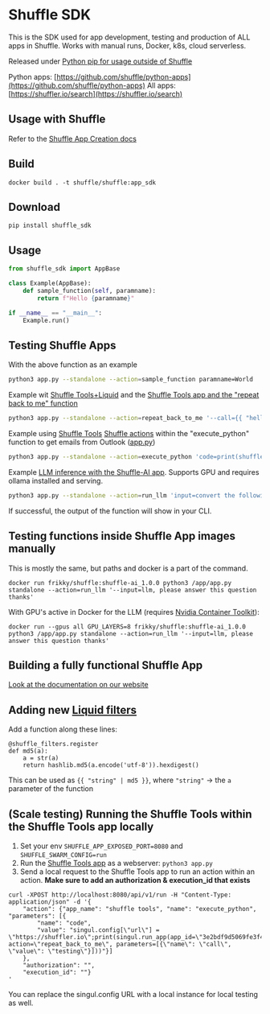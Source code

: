 # Shuffle SDK
This is the SDK used for app development, testing and production of ALL apps in Shuffle. Works with manual runs, Docker, k8s, cloud serverless. 

Released under [Python pip for usage outside of Shuffle](https://pypi.org/project/shuffle-sdk/) 

Python apps: [https://github.com/shuffle/python-apps](https://github.com/shuffle/python-apps)
All apps: [https://shuffler.io/search](https://shuffler.io/search)

## Usage with Shuffle
Refer to the [Shuffle App Creation docs](https://shuffler.io/docs/app_creation)

## Build
`docker build . -t shuffle/shuffle:app_sdk`

## Download
```
pip install shuffle_sdk
```

## Usage
```python
from shuffle_sdk import AppBase

class Example(AppBase):
    def sample_function(self, paramname):
        return f"Hello {paramname}"

if __name__ == "__main__":
    Example.run()
```

## Testing Shuffle Apps
With the above function as an example
```bash
python3 app.py --standalone --action=sample_function paramname=World
```

Example wit [Shuffle Tools+Liquid](https://github.com/Shuffle/python-apps/tree/master/shuffle-tools/1.2.0/src) and the [Shuffle Tools app and the "repeat back to me" function](https://github.com/Shuffle/python-apps/blob/678187d1198f5e8fd2072e475dbbbf858728dde8/shuffle-tools/1.2.0/src/app.py#L235)
```bash
python3 app.py --standalone --action=repeat_back_to_me '--call={{ "hello" | replace: "o", "lol" }}'
```

Example using [Shuffle Tools](https://github.com/Shuffle/python-apps/tree/master/shuffle-tools/1.2.0/src) [Shuffle actions](https://github.com/shuffle/shufflepy) within the "execute_python" function to get emails from Outlook ([app.py](https://github.com/Shuffle/python-apps/blob/678187d1198f5e8fd2072e475dbbbf858728dde8/shuffle-tools/1.2.0/src/app.py#L570))
```bash
python3 app.py --standalone --action=execute_python 'code=print(shuffle.run_app(app_id="accdaaf2eeba6a6ed43b2efc0112032d", action="get_emails"))'
```

Example [LLM inference with the Shuffle-AI app](https://github.com/Shuffle/python-apps/tree/master/shuffle-ai/1.0.0/src). Supports GPU and requires ollama installed and serving. 
```bash
python3 app.py --standalone --action=run_llm 'input=convert the following data into a python list of valid ips: 12.3.4.4'
```

If successful, the output of the function will show in your CLI.

## Testing functions inside Shuffle App images manually
This is mostly the same, but paths and docker is a part of the command.
```
docker run frikky/shuffle:shuffle-ai_1.0.0 python3 /app/app.py standalone --action=run_llm '--input=llm, please answer this question thanks'
```

With GPU's active in Docker for the LLM (requires [Nvidia Container Toolkit](https://docs.nvidia.com/datacenter/cloud-native/container-toolkit/latest/install-guide.html)):
```
docker run --gpus all GPU_LAYERS=8 frikky/shuffle:shuffle-ai_1.0.0 python3 /app/app.py standalone --action=run_llm '--input=llm, please answer this question thanks'
```

## Building a fully functional Shuffle App
[Look at the documentation on our website](https://shuffler.io/docs/app_creation)

## Adding new [Liquid filters](https://shuffler.io/docs/liquid)
Add a function along these lines:
```
@shuffle_filters.register
def md5(a):
    a = str(a)
    return hashlib.md5(a.encode('utf-8')).hexdigest()
```

This can be used as `{{ "string" | md5 }}`, where `"string"` -> the `a` parameter of the function

## (Scale testing) Running the Shuffle Tools within the Shuffle Tools app locally
1. Set your env `SHUFFLE_APP_EXPOSED_PORT=8080` and `SHUFFLE_SWARM_CONFIG=run`
2. Run the [Shuffle Tools app](https://github.com/Shuffle/python-apps/tree/master/shuffle-tools/1.2.0/src) as a webserver: `python3 app.py`
3. Send a local request to the Shuffle Tools app to run an action within an action. **Make sure to add an authorization & execution_id that exists**
```
curl -XPOST http://localhost:8080/api/v1/run -H "Content-Type: application/json" -d '{
    "action": {"app_name": "shuffle tools", "name": "execute_python", "parameters": [{
        "name": "code", 
        "value": "singul.config[\"url\"] = \"https://shuffler.io\";print(singul.run_app(app_id=\"3e2bdf9d5069fe3f4746c29d68785a6a\", action=\"repeat_back_to_me\", parameters=[{\"name\": \"call\", \"value\": \"testing\"}]))"}]
    }, 
    "authorization": "",
    "execution_id": ""}
'
```

You can replace the singul.config URL with a local instance for local testing as well.

